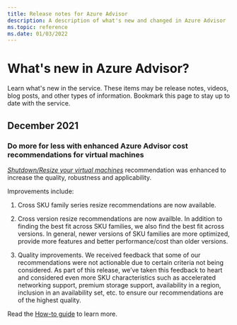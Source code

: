 ```yaml
---
title: Release notes for Azure Advisor
description: A description of what's new and changed in Azure Advisor
ms.topic: reference
ms.date: 01/03/2022
---
```

# What's new in Azure Advisor?

Learn what's new in the service. These items may be release notes, videos, blog posts, and other types of information. Bookmark this page to stay up to date with the service.

## December 2021

### Do more for less with enhanced Azure Advisor cost recommendations for virtual machines 

[*Shutdown/Resize your virtual machines*](advisor-cost-recommendations.md#optimize-virtual-machine-spend-by-resizing-or-shutting-down-underutilized-instances) recommendation was enhanced to increase the quality, robustness and applicability.

Improvements include:  

1. Cross SKU family series resize recommendations are now available.  

1. Cross version resize recommendations are now availble. In addition to finding the best fit across SKU families, we also find the best fit across versions. In general, newer versions of SKU families are more optimized, provide more features and better performance/cost than older versions. 

3. Quality improvements. We received feedback that some of our recommendations were not actionable due to certain criteria not being considered. As part of this release, we’ve taken this feedback to heart and considered even more SKU characteristics such as accelerated networking support, premium storage support, availability in a region, inclusion in an availability set, etc. to ensure our recommendations are of the highest quality. 

Read the [How-to guide](advisor-cost-recommendations.md#optimize-virtual-machine-spend-by-resizing-or-shutting-down-underutilized-instances) to learn more.
